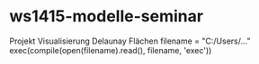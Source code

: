 ﻿ws1415-modelle-seminar
======================


Projekt Visualisierung Delaunay Flächen
filename = "C:/Users/..."
exec(compile(open(filename).read(), filename, 'exec'))